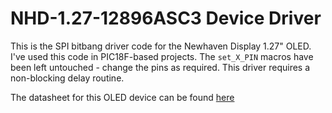 # NHD-1.27-12896ASC3 Device Driver

This is the SPI bitbang driver code for the Newhaven Display 1.27" OLED.
I've used this code in PIC18F-based projects. The `set_X_PIN` macros have been left untouched - change the pins as required. 
This driver requires a non-blocking delay routine. 

The datasheet for this OLED device can be found [here](https://www.newhavendisplay.com/specs/NHD-1.27-12896ASC3.pdf)
